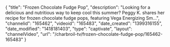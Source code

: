 {
    "title": "Frozen Chocolate Fudge Pop",
    "description": "Looking for a delicious and nutritious way to keep cool this summer? Peggy K. shares her recipe for frozen chocolate fudge pops, featuring Vega Energizing Sm...",
    "channelid": "165462",
    "videoid": "165483",
    "date_created": "1399316155",
    "date_modified": "1418181403",
    "type": "captivate",
    "layout": "channelVideo",
    "url": "\/charbroil-tv\/frozen-chocolate-fudge-pop\/165462-165483"
}